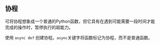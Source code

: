 ## 协程
可将协程想象成一个普通的Python函数，但它具有在遇到可能需要一段时间才能完成的操作时，暂停执行的超能力。

使用 `async def` 创建协程。`async`关键字将函数标记为协程，而不是普通函数。
